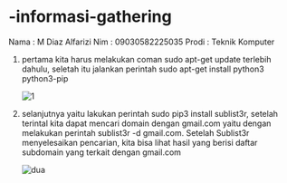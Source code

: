 # -informasi-gathering


Nama  : M Diaz Alfarizi
Nim   : 09030582225035
Prodi : Teknik Komputer

1. pertama kita harus melakukan coman sudo apt-get update terlebih dahulu, seletah itu jalankan perintah sudo apt-get install python3 python3-pip
   
    ![1](https://github.com/user-attachments/assets/52d2b4ef-b722-4194-8402-fc794b9abd2c)

2. selanjutnya yaitu lakukan perintah sudo pip3 install sublist3r, setelah terintal kita dapat mencari domain dengan gmail.com yaitu dengan melakukan perintah sublist3r -d   gmail.com. Setelah Sublist3r menyelesaikan pencarian, kita bisa lihat hasil yang berisi daftar subdomain yang terkait dengan gmail.com

   ![dua](https://github.com/user-attachments/assets/0e190d1e-950c-48b9-a104-4e47aa66f57a)



